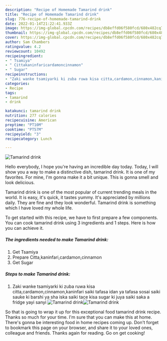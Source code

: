 ```yaml
---
description: "Recipe of Homemade Tamarind drink"
title: "Recipe of Homemade Tamarind drink"
slug: 776-recipe-of-homemade-tamarind-drink
date: 2022-01-14T21:22:41.933Z
image: https://img-global.cpcdn.com/recipes/db8effd06f580fcd/680x482cq70/tamarind-drink-recipe-main-photo.jpg
thumbnail: https://img-global.cpcdn.com/recipes/db8effd06f580fcd/680x482cq70/tamarind-drink-recipe-main-photo.jpg
cover: https://img-global.cpcdn.com/recipes/db8effd06f580fcd/680x482cq70/tamarind-drink-recipe-main-photo.jpg
author: Sam Chambers
ratingvalue: 4.2
reviewcount: 10492
recipeingredient:
- " Tsamiya"
- " Cittakaninfaricardamoncinnamon"
- " Sugar"
recipeinstructions:
- "Zaki wanke tsamiyarki ki zuba ruwa kisa citta,cardamon,cinnamon,kaninfari saiki tafasa idan ya tafasa sosai saiki sauke ki barshi ya sha iska saiki tace kisa sugar ki juya saiki saka a fridge yayi sanyi"
categories:
- Recipe
tags:
- tamarind
- drink

katakunci: tamarind drink 
nutrition: 277 calories
recipecuisine: American
preptime: "PT10M"
cooktime: "PT57M"
recipeyield: "3"
recipecategory: Lunch

---
```



![Tamarind drink](https://img-global.cpcdn.com/recipes/db8effd06f580fcd/680x482cq70/tamarind-drink-recipe-main-photo.jpg)

Hello everybody, I hope you're having an incredible day today. Today, I will show you a way to make a distinctive dish, tamarind drink. It is one of my favorites. For mine, I'm gonna make it a bit unique. This is gonna smell and look delicious.



Tamarind drink is one of the most popular of current trending meals in the world. It is easy, it's quick, it tastes yummy. It's appreciated by millions daily. They are fine and they look wonderful. Tamarind drink is something which I have loved my whole life.


To get started with this recipe, we have to first prepare a few components. You can cook tamarind drink using 3 ingredients and 1 steps. Here is how you can achieve it.

<!--inarticleads1-->

##### The ingredients needed to make Tamarind drink:

1. Get  Tsamiya
1. Prepare  Citta,kaninfari,cardamon,cinnamon
1. Get  Sugar




<!--inarticleads2-->

##### Steps to make Tamarind drink:

1. Zaki wanke tsamiyarki ki zuba ruwa kisa citta,cardamon,cinnamon,kaninfari saiki tafasa idan ya tafasa sosai saiki sauke ki barshi ya sha iska saiki tace kisa sugar ki juya saiki saka a fridge yayi sanyi
<img src="https://img-global.cpcdn.com/steps/bbc9a75944bdf6f1/160x128cq70/tamarind-drink-recipe-step-1-photo.jpg" alt="Tamarind drink"><img src="https://img-global.cpcdn.com/steps/f1654ba2537e8dda/160x128cq70/tamarind-drink-recipe-step-1-photo.jpg" alt="Tamarind drink">



So that is going to wrap it up for this exceptional food tamarind drink recipe. Thanks so much for your time. I'm sure that you can make this at home. There's gonna be interesting food in home recipes coming up. Don't forget to bookmark this page on your browser, and share it to your loved ones, colleague and friends. Thanks again for reading. Go on get cooking!
